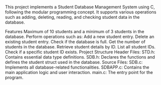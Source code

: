 This project implements a Student Database Management System using C, following the modular programming concept. It supports various operations such as adding, deleting, reading, and checking student data in the database.

Features
Maximum of 10 students and a minimum of 3 students in the database.
Perform operations such as:
Add a new student entry.
Delete an existing student entry.
Check if the database is full.
Get the number of students in the database.
Retrieve student details by ID.
List all student IDs.
Check if a specific student ID exists.
Project Structure
Header Files:
STD.h: Contains essential data type definitions.
SDB.h: Declares the functions and defines the student struct used in the database.
Source Files:
SDB.c: Implements all database-related functionalities.
SDBAPP.c: Contains the main application logic and user interaction.
main.c: The entry point for the program.
